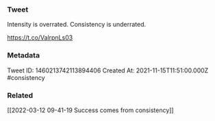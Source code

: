 ### Tweet
Intensity is overrated. Consistency is underrated.

https://t.co/ValrpnLs03

### Metadata
Tweet ID: 1460213742113894406
Created At: 2021-11-15T11:51:00.000Z
#consistency 

### Related
[[2022-03-12 09-41-19 Success comes from consistency]]

